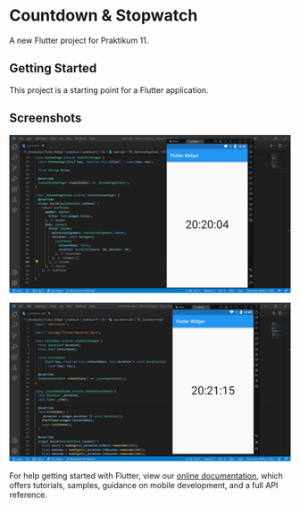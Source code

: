 # Countdown & Stopwatch

A new Flutter project for Praktikum 11.

## Getting Started

This project is a starting point for a Flutter application.

## Screenshots
![Screenshoots Tugas 1](/11_Introduction_Flutter_Widget/screenshoots/tugas1.jpg)

![Screenshoots Tugas 2](/11_Introduction_Flutter_Widget/screenshoots/tugas2.jpg)

For help getting started with Flutter, view our
[online documentation](https://flutter.dev/docs), which offers tutorials,
samples, guidance on mobile development, and a full API reference.
